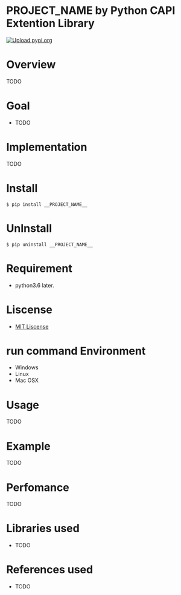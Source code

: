 # __PROJECT_NAME__  by Python CAPI Extention Library
[![Upload pypi.org](https://github.com/kirin123kirin/__PROJECT_NAME__/actions/workflows/pypi.yml/badge.svg?branch=v0.1.0)](https://github.com/kirin123kirin/__PROJECT_NAME__/actions/workflows/pypi.yml)

# Overview
TODO

# Goal
* TODO

# Implementation
TODO

# Install
```
$ pip install __PROJECT_NAME__
```

# UnInstall
```
$ pip uninstall __PROJECT_NAME__
```

# Requirement
* python3.6 later.

# Liscense
* [MIT Liscense](https://github.com/kirin123kirin/__PROJECT_NAME__/blob/master/LICENSE)

# run command Environment
* Windows
* Linux
* Mac OSX

# Usage
TODO

# Example
TODO

# Perfomance
TODO

# Libraries used
* TODO

# References used
* TODO
